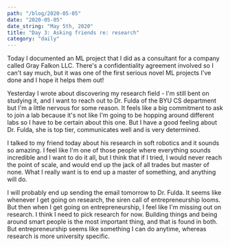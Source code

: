 ```yaml
---
path: "/blog/2020-05-05"
date: "2020-05-05"
date_string: "May 5th, 2020"
title: "Day 3: Asking friends re: research"
category: "daily"
---
```


Today I documented an ML project that I did as a consultant for a company called Gray Falkon LLC.  There's a confidentiality agreement involved so I can't say much, but it was one of the first serious novel ML projects I've done and I hope it helps them out!

Yesterday I wrote about discovering my research field - I'm still bent on studying it, and I want to reach out to Dr. Fulda of the BYU CS department but I'm a little nervous for some reason. It feels like a big commitment to ask to join a lab because it's not like I'm going to be hopping around different labs so I have to be certain about this one.  But I have a good feeling about Dr. Fulda, she is top tier, communicates well and is very determined.

I talked to my friend today about his research in soft robotics and it sounds so amazing.  I feel like I'm one of those people where everything sounds incredible and I want to do it all, but I think that if I tried, I would never reach the point of scale, and would end up the jack of all trades but master of none. What I really want is to end up a master of something, and anything will do.

I will probably end up sending the email tomorrow to Dr. Fulda.  It seems like whenever I get going on research, the siren call of entrepreneurship looms.  But then when I get going on entrepreneurship, I feel like I'm missing out on research.  I think I need to pick research for now.  Building things and being around smart people is the most important thing, and that is found in both.  But entrepreneurship seems like something I can do anytime, whereas research is more university specific.
